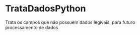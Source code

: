 # TrataDadosPython

Trata os campos que não possuem dados legiveis, para futuro processamento de dados
